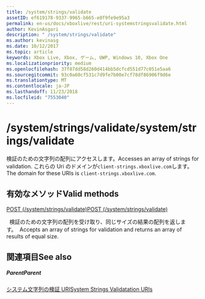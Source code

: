 ```yaml
---
title: /system/strings/validate
assetID: ef619178-9337-9965-b665-e8f9fe9e95a3
permalink: en-us/docs/xboxlive/rest/uri-systemstringsvalidate.html
author: KevinAsgari
description: " /system/strings/validate"
ms.author: kevinasg
ms.date: 10/12/2017
ms.topic: article
keywords: Xbox Live, Xbox, ゲーム, UWP, Windows 10, Xbox One
ms.localizationpriority: medium
ms.openlocfilehash: 37f87dd58d260d414bb5dcfcd551d77c051e5aa6
ms.sourcegitcommit: 93c0a60cf531c7d9fe7b00e7cf78df86906f9d6e
ms.translationtype: MT
ms.contentlocale: ja-JP
ms.lasthandoff: 11/23/2018
ms.locfileid: "7553040"
---
```

# <a name="systemstringsvalidate"></a><span data-ttu-id="ddb8c-104">/system/strings/validate</span><span class="sxs-lookup"><span data-stu-id="ddb8c-104">/system/strings/validate</span></span>
<span data-ttu-id="ddb8c-105">検証のための文字列の配列にアクセスします。</span><span class="sxs-lookup"><span data-stu-id="ddb8c-105">Accesses an array of strings for validation.</span></span> <span data-ttu-id="ddb8c-106">これらの Uri のドメインが`client-strings.xboxlive.com`します。</span><span class="sxs-lookup"><span data-stu-id="ddb8c-106">The domain for these URIs is `client-strings.xboxlive.com`.</span></span>
  
<a id="ID4EV"></a>

 
## <a name="valid-methods"></a><span data-ttu-id="ddb8c-107">有効なメソッド</span><span class="sxs-lookup"><span data-stu-id="ddb8c-107">Valid methods</span></span>

[<span data-ttu-id="ddb8c-108">POST (/system/strings/validate)</span><span class="sxs-lookup"><span data-stu-id="ddb8c-108">POST (/system/strings/validate)</span></span>](uri-systemstringsvalidatepost.md)

<span data-ttu-id="ddb8c-109">&nbsp;&nbsp;検証のための文字列の配列を受け取り、同じサイズの結果の配列を返します。</span><span class="sxs-lookup"><span data-stu-id="ddb8c-109">&nbsp;&nbsp;Accepts an array of strings for validation and returns an array of results of equal size.</span></span>
 
<a id="ID4E6"></a>

 
## <a name="see-also"></a><span data-ttu-id="ddb8c-110">関連項目</span><span class="sxs-lookup"><span data-stu-id="ddb8c-110">See also</span></span>
 
<a id="ID4EBB"></a>

 
##### <a name="parent"></a><span data-ttu-id="ddb8c-111">Parent</span><span class="sxs-lookup"><span data-stu-id="ddb8c-111">Parent</span></span> 

[<span data-ttu-id="ddb8c-112">システム文字列の検証 URI</span><span class="sxs-lookup"><span data-stu-id="ddb8c-112">System Strings Validatation URIs</span></span>](atoc-reference-systemstringsvalidate.md)

   